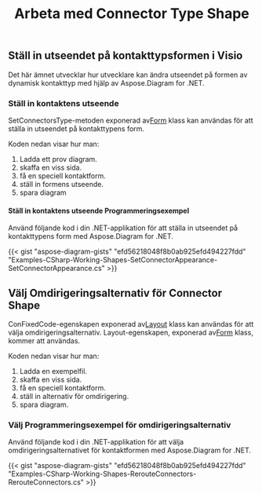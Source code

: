 ﻿---
title: Arbeta med Connector Type Shape
type: docs
weight: 70
url: /sv/net/working-with-connector-type-shape/
description: Det här avsnittet förklarar hur du ställer in Connector Appearance med Aspose.Diagram.
---
## **Ställ in utseendet på kontakttypsformen i Visio**
Det här ämnet utvecklar hur utvecklare kan ändra utseendet på formen av dynamisk kontakttyp med hjälp av Aspose.Diagram for .NET.
### **Ställ in kontaktens utseende**
 SetConnectorsType-metoden exponerad av[Form](http://www.aspose.com/api/net/diagram/aspose.diagram/shape) klass kan användas för att ställa in utseendet på kontakttypens form.

Koden nedan visar hur man:

1. Ladda ett prov diagram.
1. skaffa en viss sida.
1. få en speciell kontaktform.
1. ställ in formens utseende.
1. spara diagram
#### **Ställ in kontaktens utseende Programmeringsexempel**
Använd följande kod i din .NET-applikation för att ställa in utseendet på kontakttypens form med Aspose.Diagram for .NET.

{{< gist "aspose-diagram-gists" "efd56218048f8b0ab925efd494227fdd" "Examples-CSharp-Working-Shapes-SetConnectorAppearance-SetConnectorAppearance.cs" >}}
## **Välj Omdirigeringsalternativ för Connector Shape**
 ConFixedCode-egenskapen exponerad av[Layout](http://www.aspose.com/api/net/diagram/aspose.diagram/layout) klass kan användas för att välja omdirigeringsalternativ. Layout-egenskapen, exponerad av[Form](http://www.aspose.com/api/net/diagram/aspose.diagram/shape) klass, kommer att användas.

Koden nedan visar hur man:

1. Ladda en exempelfil.
1. skaffa en viss sida.
1. få en speciell kontaktform.
1. ställ in alternativ för omdirigering.
1. spara diagram.
### **Välj Programmeringsexempel för omdirigeringsalternativ**
Använd följande kod i din .NET-applikation för att välja omdirigeringsalternativet för kontaktformen med Aspose.Diagram for .NET.

{{< gist "aspose-diagram-gists" "efd56218048f8b0ab925efd494227fdd" "Examples-CSharp-Working-Shapes-RerouteConnectors-RerouteConnectors.cs" >}}

